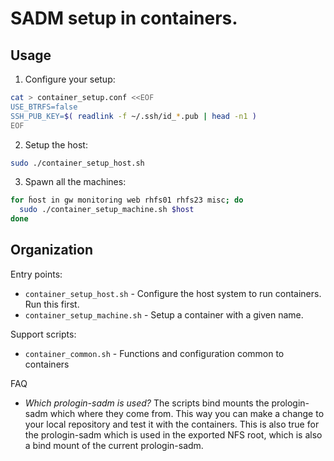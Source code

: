# SADM setup in containers.

## Usage

1. Configure your setup:

```bash
cat > container_setup.conf <<EOF
USE_BTRFS=false
SSH_PUB_KEY=$( readlink -f ~/.ssh/id_*.pub | head -n1 )
EOF
```

2. Setup the host:

```bash
sudo ./container_setup_host.sh
```

3. Spawn all the machines:

```bash
for ĥost in gw monitoring web rhfs01 rhfs23 misc; do
  sudo ./container_setup_machine.sh $host
done
```

## Organization

Entry points:

* `container_setup_host.sh` - Configure the host system to run containers. Run
  this first.
* `container_setup_machine.sh` - Setup a container with a given name.

Support scripts:

* `container_common.sh` - Functions and configuration common to containers

FAQ

* *Which prologin-sadm is used?* The scripts bind mounts the prologin-sadm
  which where they come from. This way you can make a change to your local
  repository and test it with the containers. This is also true for the
  prologin-sadm which is used in the exported NFS root, which is also a bind
  mount of the current prologin-sadm.

